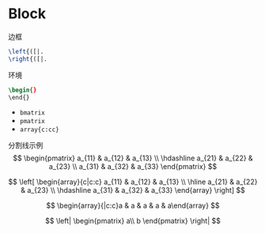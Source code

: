 # Block

边框

```latex
\left{([|.
\right{([|.
```

环境

```latex
\begin{}
\end{}
```

- `bmatrix`
- `pmatrix`
- `array{c:cc}`

分割线示例
$$
\begin{pmatrix}
a_{11} & a_{12} & a_{13} \\
\hdashline
a_{21} & a_{22} & a_{23} \\
a_{31} & a_{32} & a_{33}
\end{pmatrix}
$$

$$
\left[
\begin{array}{c|c:c}
a_{11} & a_{12} & a_{13} \\
\hline
a_{21} & a_{22} & a_{23} \\
\hdashline
a_{31} & a_{32} & a_{33}
\end{array}
\right]
$$


$$
\begin{array}{|c:c}a & a & a & a & a\end{array}
$$


$$
\left|
\begin{pmatrix}
a\\
b
\end{pmatrix}
\right|
$$

